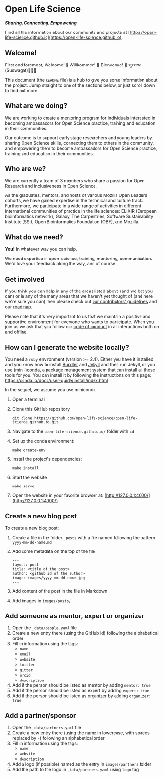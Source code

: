 # Open Life Science

***Sharing. Connecting. Empowering***

Find all the information about our community and projects at
[https://open-life-science.github.io](https://open-life-science.github.io).

## Welcome!

First and foremost, Welcome! 🎉 Willkommen! 🎊 Bienvenue! 🙏 सुस्वागत (Suswagat)🎈🎈🎈

This document (the `README` file) is a hub to give you some information about the
project. Jump straight to one of the sections below, or just scroll down to find
out more.

## What are we doing?

We are working to create a mentoring program for individuals interested in becoming
ambassadors for Open Science practice, training and education in their communities.

Our outcome is to support early stage researchers and young leaders by sharing
Open Science skills, connecting them to others in the community,
and empowering them to become ambassadors for Open Science practice,
training and education in their communities.

## Who are we?

We are currently a team of 3 members who share a passion for Open Research and inclusiveness in Open Science.

As the graduates, mentors, and hosts of various Mozilla Open Leaders cohorts, we have gained expertise in the technical and culture track. Furthermore, we participate in a wide range of activities in different international communities of practice in the life sciences: ELIXIR (European bioinformatics network), Galaxy, The Carpentries, Software Sustainability Institute (SSI), Open Bioinformatics Foundation (OBF), and Mozilla.

## What do we need?

**You!** In whatever way you can help.

We need expertise in open-science, training, mentoring, communication. We'd love your feedback along the way, and of course.

## Get involved

If you think you can help in any of the areas listed above (and we bet you can)
or in any of the many areas that we haven't yet thought of (and here we're sure
you can) then please check out [our contributors' guidelines](CONTRIBUTING.md)
and our [roadmap](roadmap.md).

Please note that it's very important to us that we maintain a positive and
supportive environment for everyone who wants to participate. When you join us
we ask that you follow our [code of conduct](CODE_OF_CONDUCT.md) in all
interactions both on and offline.

## How can I generate the website locally?

You need a `ruby` environment (version >= 2.4). Either you have it installed and
you know how to install [Bundler](https://bundler.io/) and
[Jekyll](https://jekyllrb.com/) and then run Jekyll, or you use
(mini-)[conda](https://conda.io/docs/index.html), a package management system
that can install all these tools for you. You can install it by following the
instructions on this page: https://conda.io/docs/user-guide/install/index.html

In the sequel, we assume you use miniconda.

1. Open a terminal
2. Clone this GitHub repository:

   ```
   git clone https://github.com/open-life-science/open-life-science.github.io.git
   ```

3. Navigate to the `open-life-science.github.io/` folder with `cd`
4. Set up the conda environment:

   ```
   make create-env
   ```

5. Install the project's dependencies:

   ```
   make install
   ```

6. Start the website:

   ```
   make serve
   ```

7. Open the website in your favorite browser at:
   [http://127.0.0.1:4000/](http://127.0.0.1:4000/)

## Create a new blog post

To create a new blog post:

1. Create a file in the folder `_posts` with a file named following the pattern `yyyy-mm-dd-name.md`
2. Add some metadata on the top of the file

    ```
    ---
    layout: post
    title: <title of the post>
    author: <github id of the author>
    image: images/yyyy-mm-dd-name.jpg
    ---
    ```

4. Add content of the post in the file in Markdown
3. Add images in `images/posts/`

## Add someone as mentor, expert or organizer

1. Open the `_data/people.yaml` file
2. Create a new entry there (using the GitHub id) following the alphabetical order
3. Fill in information using the tags:
    - `name`
    - `email`
    - `website`
    - `twitter`
    - `gitter`
    - `orcid`
    - `description`
4. Add if the person should be listed as mentor by adding `mentor: true`
5. Add if the person should be listed as expert by adding `expert: true`
6. Add if the person should be listed as organizer by adding `organizer: true`
    
## Add a partner/sponsor

1. Open the `_data/partners.yaml` file
2. Create a new entry there (using the name in lowercase, with spaces replaced by `-`) following an alphabetical order
3. Fill in information using the tags:
    - `name`
    - `website`
    - `description`
4. Add a logo (if possible) named as the entry in `images/partners` folder
5. Add the path to the logo in `_data/partners.yaml` using `logo` tag